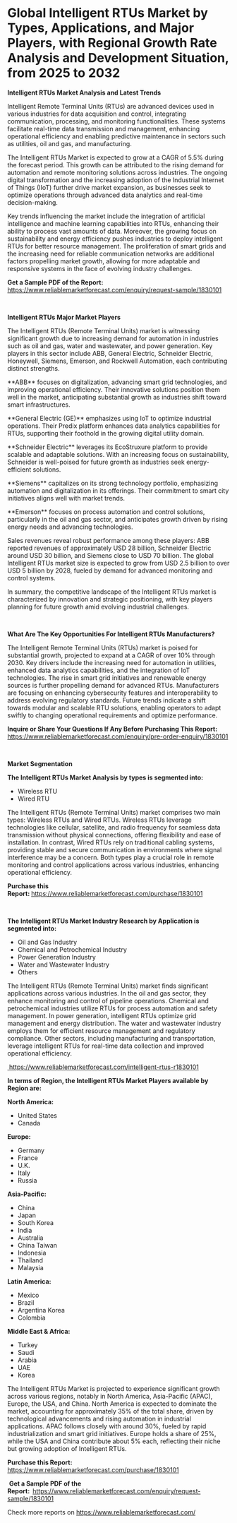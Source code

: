 <p><h1>Global Intelligent RTUs Market by Types, Applications, and Major Players, with Regional Growth Rate Analysis and Development Situation, from 2025 to 2032</h1></p><p><strong>Intelligent RTUs Market Analysis and Latest Trends</strong></p>
<p><p>Intelligent Remote Terminal Units (RTUs) are advanced devices used in various industries for data acquisition and control, integrating communication, processing, and monitoring functionalities. These systems facilitate real-time data transmission and management, enhancing operational efficiency and enabling predictive maintenance in sectors such as utilities, oil and gas, and manufacturing.</p><p>The Intelligent RTUs Market is expected to grow at a CAGR of 5.5% during the forecast period. This growth can be attributed to the rising demand for automation and remote monitoring solutions across industries. The ongoing digital transformation and the increasing adoption of the Industrial Internet of Things (IIoT) further drive market expansion, as businesses seek to optimize operations through advanced data analytics and real-time decision-making.</p><p>Key trends influencing the market include the integration of artificial intelligence and machine learning capabilities into RTUs, enhancing their ability to process vast amounts of data. Moreover, the growing focus on sustainability and energy efficiency pushes industries to deploy intelligent RTUs for better resource management. The proliferation of smart grids and the increasing need for reliable communication networks are additional factors propelling market growth, allowing for more adaptable and responsive systems in the face of evolving industry challenges.</p></p>
<p><strong>Get a Sample PDF of the Report:&nbsp;</strong> <a href="https://www.reliablemarketforecast.com/enquiry/request-sample/1830101?utm_campaign=2280&utm_medium=2&utm_source=Github&utm_content=ia&utm_term=13022025&utm_id=intelligent-rtus">https://www.reliablemarketforecast.com/enquiry/request-sample/1830101</a></p>
<p>&nbsp;</p>
<p><strong>Intelligent RTUs Major Market Players</strong></p>
<p><p>The Intelligent RTUs (Remote Terminal Units) market is witnessing significant growth due to increasing demand for automation in industries such as oil and gas, water and wastewater, and power generation. Key players in this sector include ABB, General Electric, Schneider Electric, Honeywell, Siemens, Emerson, and Rockwell Automation, each contributing distinct strengths.</p><p>**ABB** focuses on digitalization, advancing smart grid technologies, and improving operational efficiency. Their innovative solutions position them well in the market, anticipating substantial growth as industries shift toward smart infrastructures. </p><p>**General Electric (GE)** emphasizes using IoT to optimize industrial operations. Their Predix platform enhances data analytics capabilities for RTUs, supporting their foothold in the growing digital utility domain.</p><p>**Schneider Electric** leverages its EcoStruxure platform to provide scalable and adaptable solutions. With an increasing focus on sustainability, Schneider is well-poised for future growth as industries seek energy-efficient solutions.</p><p>**Siemens** capitalizes on its strong technology portfolio, emphasizing automation and digitalization in its offerings. Their commitment to smart city initiatives aligns well with market trends.</p><p>**Emerson** focuses on process automation and control solutions, particularly in the oil and gas sector, and anticipates growth driven by rising energy needs and advancing technologies.</p><p>Sales revenues reveal robust performance among these players: ABB reported revenues of approximately USD 28 billion, Schneider Electric around USD 30 billion, and Siemens close to USD 70 billion. The global Intelligent RTUs market size is expected to grow from USD 2.5 billion to over USD 5 billion by 2028, fueled by demand for advanced monitoring and control systems. </p><p>In summary, the competitive landscape of the Intelligent RTUs market is characterized by innovation and strategic positioning, with key players planning for future growth amid evolving industrial challenges.</p></p>
<p>&nbsp;</p>
<p><strong>What Are The Key Opportunities For Intelligent RTUs Manufacturers?</strong></p>
<p><p>The Intelligent Remote Terminal Units (RTUs) market is poised for substantial growth, projected to expand at a CAGR of over 10% through 2030. Key drivers include the increasing need for automation in utilities, enhanced data analytics capabilities, and the integration of IoT technologies. The rise in smart grid initiatives and renewable energy sources is further propelling demand for advanced RTUs. Manufacturers are focusing on enhancing cybersecurity features and interoperability to address evolving regulatory standards. Future trends indicate a shift towards modular and scalable RTU solutions, enabling operators to adapt swiftly to changing operational requirements and optimize performance.</p></p>
<p><strong>Inquire or Share Your Questions If Any Before Purchasing This Report:</strong> <a href="https://www.reliablemarketforecast.com/enquiry/pre-order-enquiry/1830101?utm_campaign=2280&utm_medium=2&utm_source=Github&utm_content=ia&utm_term=13022025&utm_id=intelligent-rtus">https://www.reliablemarketforecast.com/enquiry/pre-order-enquiry/1830101</a></p>
<p>&nbsp;</p>
<p><strong>Market Segmentation</strong></p>
<p><strong>The Intelligent RTUs Market Analysis by types is segmented into:</strong></p>
<p><ul><li>Wireless RTU</li><li>Wired RTU</li></ul></p>
<p><p>The Intelligent RTUs (Remote Terminal Units) market comprises two main types: Wireless RTUs and Wired RTUs. Wireless RTUs leverage technologies like cellular, satellite, and radio frequency for seamless data transmission without physical connections, offering flexibility and ease of installation. In contrast, Wired RTUs rely on traditional cabling systems, providing stable and secure communication in environments where signal interference may be a concern. Both types play a crucial role in remote monitoring and control applications across various industries, enhancing operational efficiency.</p></p>
<p><strong>Purchase this Report:&nbsp;</strong><a href="https://www.reliablemarketforecast.com/purchase/1830101?utm_campaign=2280&utm_medium=2&utm_source=Github&utm_content=ia&utm_term=13022025&utm_id=intelligent-rtus">https://www.reliablemarketforecast.com/purchase/1830101</a></p>
<p>&nbsp;</p>
<p><strong>The Intelligent RTUs Market Industry Research by Application is segmented into:</strong></p>
<p><ul><li>Oil and Gas Industry</li><li>Chemical and Petrochemical Industry</li><li>Power Generation Industry</li><li>Water and Wastewater Industry</li><li>Others</li></ul></p>
<p><p>The Intelligent RTUs (Remote Terminal Units) market finds significant applications across various industries. In the oil and gas sector, they enhance monitoring and control of pipeline operations. Chemical and petrochemical industries utilize RTUs for process automation and safety management. In power generation, intelligent RTUs optimize grid management and energy distribution. The water and wastewater industry employs them for efficient resource management and regulatory compliance. Other sectors, including manufacturing and transportation, leverage intelligent RTUs for real-time data collection and improved operational efficiency.</p></p>
<p><a href="https://www.reliablemarketforecast.com/intelligent-rtus-r1830101?utm_campaign=2280&utm_medium=2&utm_source=Github&utm_content=ia&utm_term=13022025&utm_id=intelligent-rtus">&nbsp;https://www.reliablemarketforecast.com/intelligent-rtus-r1830101</a></p>
<p><strong>In terms of Region, the Intelligent RTUs Market Players available by Region are:</strong></p>
<p>
    <p> <strong> North America: </strong>
        <ul>
            <li>United States</li>
            <li>Canada</li>
        </ul>
        </p> 
    <p> <strong> Europe: </strong>
        <ul>
            <li>Germany</li>
            <li>France</li>
            <li>U.K.</li>
            <li>Italy</li>
            <li>Russia</li>
        </ul>
        </p> 
    <p> <strong> Asia-Pacific: </strong>
        <ul>
            <li>China</li>
            <li>Japan</li>
            <li>South Korea</li>
            <li>India</li>
            <li>Australia</li>
            <li>China Taiwan</li>
            <li>Indonesia</li>
            <li>Thailand</li>
            <li>Malaysia</li>
        </ul>
        </p> 
    <p> <strong> Latin America: </strong>
        <ul>
            <li>Mexico</li>
            <li>Brazil</li>
            <li>Argentina Korea</li>
            <li>Colombia</li>
        </ul>
        </p> 
    <p> <strong> Middle East & Africa: </strong>
        <ul>
            <li>Turkey</li>
            <li>Saudi</li>
            <li>Arabia</li>
            <li>UAE</li>
            <li>Korea</li>
        </ul>
    </p>
    </p>
<p><p>The Intelligent RTUs Market is projected to experience significant growth across various regions, notably in North America, Asia-Pacific (APAC), Europe, the USA, and China. North America is expected to dominate the market, accounting for approximately 35% of the total share, driven by technological advancements and rising automation in industrial applications. APAC follows closely with around 30%, fueled by rapid industrialization and smart grid initiatives. Europe holds a share of 25%, while the USA and China contribute about 5% each, reflecting their niche but growing adoption of Intelligent RTUs.</p></p>
<p><strong>Purchase this Report: </strong><a href="https://www.reliablemarketforecast.com/purchase/1830101?utm_campaign=2280&utm_medium=2&utm_source=Github&utm_content=ia&utm_term=13022025&utm_id=intelligent-rtus">https://www.reliablemarketforecast.com/purchase/1830101</a></p>
<p>&nbsp;<strong>Get a Sample PDF of the Report:&nbsp;&nbsp;</strong><a href="https://www.reliablemarketforecast.com/enquiry/request-sample/1830101?utm_campaign=2280&utm_medium=2&utm_source=Github&utm_content=ia&utm_term=13022025&utm_id=intelligent-rtus">https://www.reliablemarketforecast.com/enquiry/request-sample/1830101</a></p>
<p><strong></strong></p>
<p>Check more reports on <a href="https://www.reliablemarketforecast.com/?utm_campaign=2280&utm_medium=2&utm_source=Github&utm_content=ia&utm_term=13022025&utm_id=intelligent-rtus">https://www.reliablemarketforecast.com/</a></p>
